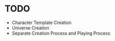 # TODO

- Character Template Creation
- Universe Creation
- Separate Creation Process and Playing Process
